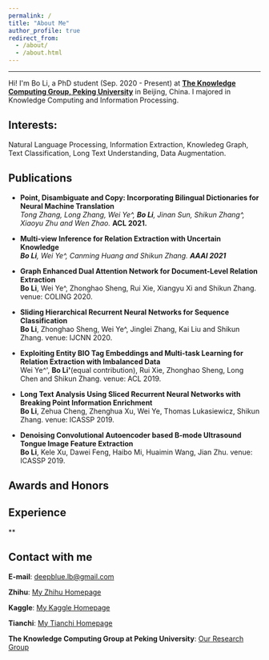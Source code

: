 ```yaml
---
permalink: /
title: "About Me"
author_profile: true
redirect_from: 
  - /about/
  - /about.html
---
```


------
Hi! I'm Bo Li, a PhD student (Sep. 2020 - Present) at [**The Knowledge Computing Group, Peking University**](https://se.pku.edu.cn/kcg/) in Beijing, China. I majored in Knowledge Computing and Information Processing. 

**Interests:** 
------
Natural Language Processing, Information Extraction, Knowledeg Graph, Text Classification, Long Text Understanding, Data Augmentation. 

**Publications**
------
* **Point, Disambiguate and Copy: Incorporating Bilingual Dictionaries for Neural Machine Translation**  
*Tong Zhang, Long Zhang, Wei Ye^, **Bo Li**, Jinan Sun, Shikun Zhang^, Xiaoyu Zhu and Wen Zhao.* **ACL 2021.** 

* **Multi-view Inference for Relation Extraction with Uncertain Knowledge**  
***Bo Li**, Wei Ye^, Canming Huang and Shikun Zhang.* ***AAAI 2021***

* **Graph Enhanced Dual Attention Network for Document-Level Relation Extraction**  
**Bo Li**, Wei Ye^, Zhonghao Sheng, Rui Xie, Xiangyu Xi and Shikun Zhang. venue: COLING 2020.

* **Sliding Hierarchical Recurrent Neural Networks for Sequence Classification**  
**Bo Li**, Zhonghao Sheng, Wei Ye^, Jinglei Zhang, Kai Liu and Shikun Zhang. venue: IJCNN 2020.

* **Exploiting Entity BIO Tag Embeddings and Multi-task Learning for Relation Extraction with Imbalanced Data**  
Wei Ye^', **Bo Li'**(equal contribution), Rui Xie, Zhonghao Sheng, Long Chen and Shikun Zhang.  venue: ACL 2019.

* **Long Text Analysis Using Sliced Recurrent Neural Networks with Breaking Point Information Enrichment**  
**Bo Li**, Zehua Cheng, Zhenghua Xu, Wei Ye, Thomas Lukasiewicz, Shikun Zhang. venue: ICASSP 2019.

* **Denoising Convolutional Autoencoder based B-mode Ultrasound Tongue Image Feature Extraction**  
**Bo Li**, Kele Xu, Dawei Feng, Haibo Mi, Huaimin Wang, Jian Zhu. venue: ICASSP 2019.


**Awards and Honors**
------

**Experience**
------

**


Contact with me
------
**E-mail**: deepblue.lb@gmail.com  

**Zhihu**: [My Zhihu Homepage](https://www.zhihu.com/people/bob-8-99-69/activities)

**Kaggle**: [My Kaggle Homepage](https://www.kaggle.com/buptbob)

**Tianchi**: [My Tianchi Homepage](https://tianchi.aliyun.com/home/science/scienceDetail?spm=5176.12922503.0.0.2b5b2c8eC8HI99&userId=1095279125639)

**The Knowledge Computing Group at Peking University**: [Our Research Group](https://se.pku.edu.cn/kcg/)